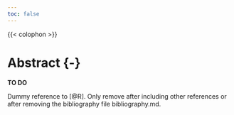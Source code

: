 ```yaml
---
toc: false
---
```


{{< colophon >}}

# Abstract {-}

**TO DO**

Dummy reference to [@R].
Only remove after including other references or after removing the
bibliography file bibliography.md.
